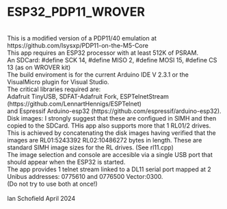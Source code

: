 # ESP32_PDP11_WROVER
<br>
This is a modified version of a PDP11/40 emulation at https://github.com/Isysxp/PDP11-on-the-M5-Core<br>
This app requires an ESP32 processor with at least 512K of PSRAM.<br>
An SDCard: #define SCK  14, #define MISO  2, #define MOSI  15, #define CS  13 (as on WROVER kit)<br>
The build enviroment is for the current Arduino IDE V 2.3.1 or the VisualMicro plugin for Visual Studio.<br>
The critical libraries required are:<br>
Adafruit TinyUSB, SDFAT-Adafruit Fork, ESPTelnetStream (https://github.com/LennartHennigs/ESPTelnet)<br>
and Espressif Arduino-esp32 (https://github.com/espressif/arduino-esp32).<br>
Disk images: I strongly suggest that these are configued in SIMH and then copied to the SDCard. THis app also
supports more that 1 RL01/2 drives. This is achieved by concatenating the disk images having verified that the images
are RL01:5243392 RL02:10486272 bytes in length. These are standard SIMH image sizes for the RL drives. (See rl11.cpp)<br>
The image selection and console are accesible via a single USB port that should appear when the ESP32 is started.<br>
The app provides 1 telnet stream linked to a DL11 serial port mapped at 2 Unibus addresses: 0775610 and 0776500 Vector:0300.<br>
(Do not try to use both at once!)<br>
<br>
Ian Schofield April 2024<br>

